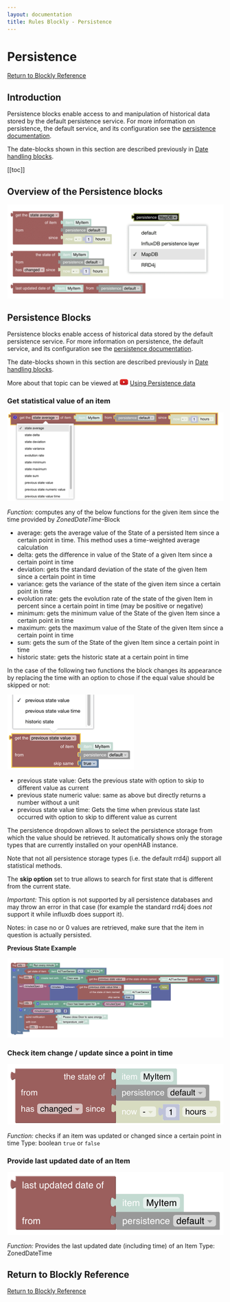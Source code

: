 ```yaml
---
layout: documentation
title: Rules Blockly - Persistence
---
```

<!-- markdownlint-disable MD036 -->

# Persistence

[Return to Blockly Reference](index.html#persistence)

## Introduction

Persistence blocks enable access to and manipulation of historical data stored by the default persistence service.
For more information on persistence, the default service, and its configuration see the [persistence documentation](https://www.openhab.org/docs/configuration/persistence.html).

The date-blocks shown in this section are described previously in [Date handling blocks](https://community.openhab.org/t/blockly-reference/128785#date-handling-blocks-31).

[[toc]]

## Overview of the Persistence blocks

![persistence](../images/blockly/blockly-persistence.png)

## Persistence Blocks

Persistence blocks enable access of historical data stored by the default persistence service.
For more information on persistence, the default service, and its configuration see the [persistence documentation](https://www.openhab.org/docs/configuration/persistence.html).

The date-blocks shown in this section are described previously in [Date handling blocks](https://community.openhab.org/t/blockly-reference/128785#date-handling-blocks-31).

More about that topic can be viewed at ![youtube](../images/blockly/youtube-logo-small.png) [Using Persistence data](https://youtu.be/KwhYKy1_qVk?t=1440)

### Get statistical value of an item

![statistical-value](../images/blockly/blockly-persistence-get-statistical-value.png)

_Function:_ computes any of the below functions for the given item since the time provided by _ZonedDateTime_-Block

- average: gets the average value of the State of a persisted Item since a certain point in time.
This method uses a time-weighted average calculation
- delta: gets the difference in value of the State of a given Item since a certain point in time
- deviation: gets the standard deviation of the state of the given Item since a certain point in time
- variance: gets the variance of the state of the given item since a certain point in time
- evolution rate: gets the evolution rate of the state of the given Item in percent since a certain point in time (may be positive or negative)
- minimum: gets the minimum value of the State of the given Item since a certain point in time
- maximum: gets the maximum value of the State of the given Item since a certain point in time
- sum: gets the sum of the State of the given Item since a certain point in time
- historic state: gets the historic state at a certain point in time

In the case of the following two functions the block changes its appearance by replacing the time with an option to chose if the equal value should be skipped or not:

![previous-block](../images/blockly/blockly-persistence-get-previous.png)

- previous state value: Gets the previous state with option to skip to different value as current
- previous state numeric value: same as above but directly returns a number without a unit
- previous state value time: Gets the time when previous state last occurred with option to skip to different value as current

The persistence dropdown allows to select the persistence storage from which the value should be retrieved.
It automatically shows only the storage types that are currently installed on your openHAB instance.

Note that not all persistence storage types (i.e. the default rrd4j) support all statistical methods.

The **skip option** set to true allows to search for first state that is different from the current state.

_Important:_ This option is not supported by all persistence databases and may throw an error in that case (for example the standard rrd4j does _not_ support it while influxdb does support it).

Notes: in case no or 0 values are retrieved, make sure that the item in question is actually persisted.

**Previous State Example**

![previous-example](../images/blockly/blockly-persistence-get-previous-example.png)

### Check item change / update since a point in time

![item-change](../images/blockly/blockly-persistence-get-item-change.png)

_Function:_ checks if an item was updated or changed since a certain point in time
Type: boolean `true` or `false`

### Provide last updated date of an Item

![item-updated-date](../images/blockly/blockly-persistence-updated-date.png)

_Function:_ Provides the last updated date (including time) of an Item
Type: ZonedDateTime

## Return to Blockly Reference

[Return to Blockly Reference](index.html#persistence)
